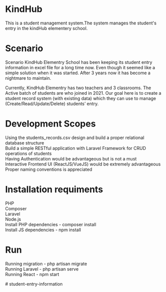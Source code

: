 # KindHub
This is a student management system.The system manages the student's entry in the kindHub elementery school.

# Scenario 
 
Scenario KindHub Elementry School has been keeping its student entry information in excel file for a long time now. Even though it seemed like a simple solution when it was started. After 3 years now it has become a nightmare to maintain. 
 
Currently, KindHub Elementry has two teachers and 3 classrooms. The Active batch of students are who joined in 2021. Our goal here is to create a student record system (with existing data) which they can use to manage (Create/Read/Update/Delete) students’ entry.

# Development Scopes 
Using the students_records.csv design and build a proper relational database structure  
Build a simple RESTful application with Laravel Framework for CRUD operations of students  
Having Authentication would be advantageous but is not a must  
Interactive Frontend UI (ReactJS/VueJS) would be extremely advantageous  
Proper naming conventions is appreciated   

# Installation requiments
PHP                                                                                                                             
Composer  
Laravel  
Node.js  
Install PHP dependencies - composer install  
Install JS dependencies  - npm install  

# Run
Running migration - php artisan migrate  
Running Laravel - php artisan serve  
Running React   - npm start  


#   s t u d e n t - e n t r y - i n f o r m a t i o n  
 